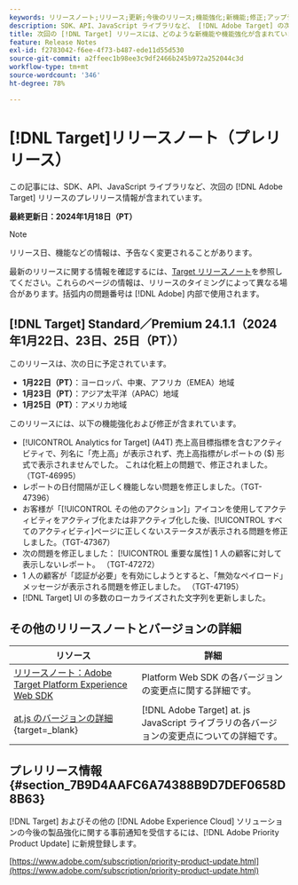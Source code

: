 ```yaml
---
keywords: リリースノート;リリース;更新;今後のリリース;機能強化;新機能;修正;アップデート;プレリリース
description: SDK、API、JavaScript ライブラリなど、 [!DNL Adobe Target] の次回のリリースに含まれている新機能、機能強化および修正について説明します。
title: 次回の [!DNL Target] リリースには、どのような新機能や機能強化が含まれていますか？
feature: Release Notes
exl-id: f2783042-f6ee-4f73-b487-ede11d55d530
source-git-commit: a2ffeec1b98ee3c9df2466b245b972a252044c3d
workflow-type: tm+mt
source-wordcount: '346'
ht-degree: 78%

---
```


# [!DNL Target]リリースノート（プレリリース）

この記事には、SDK、API、JavaScript ライブラリなど、次回の [!DNL Adobe Target] リリースのプレリリース情報が含まれています。

**最終更新日：2024年1月18日（PT）**

>[!NOTE]
>
>リリース日、機能などの情報は、予告なく変更されることがあります。
>
>最新のリリースに関する情報を確認するには、[Target リリースノート](release-notes.md)を参照してください。これらのページの情報は、リリースのタイミングによって異なる場合があります。括弧内の問題番号は [!DNL Adobe] 内部で使用されます。


## [!DNL Target] Standard／Premium 24.1.1（2024年1月22日、23日、25日（PT））

このリリースは、次の日に予定されています。

* **1月22日（PT）**：ヨーロッパ、中東、アフリカ（EMEA）地域
* **1月23日（PT）**：アジア太平洋（APAC）地域
* **1月25日（PT）**：アメリカ地域

このリリースには、以下の機能強化および修正が含まれています。

* [!UICONTROL Analytics for Target] (A4T) 売上高目標指標を含むアクティビティで、列名に「売上高」が表示されず、売上高指標がレポートの ($) 形式で表示されませんでした。 これは化粧上の問題で、修正されました。 （TGT-46995）
* レポートの日付間隔が正しく機能しない問題を修正しました。（TGT-47396）
* お客様が「[!UICONTROL その他のアクション]」アイコンを使用してアクティビティをアクティブ化または非アクティブ化した後、[!UICONTROL すべてのアクティビティ]ページに正しくないステータスが表示される問題を修正しました。（TGT-47367）
* 次の問題を修正しました： [!UICONTROL 重要な属性] 1 人の顧客に対して表示しないレポート。 （TGT-47272）
* 1 人の顧客が「認証が必要」を有効にしようとすると、「無効なペイロード」メッセージが表示される問題を修正しました。 （TGT-47195）
* [!DNL Target] UI の多数のローカライズされた文字列を更新しました。

## その他のリリースノートとバージョンの詳細

| リソース | 詳細 |
|--- |--- |
| [リリースノート：Adobe Target Platform Experience Web SDK](https://experienceleague.adobe.com/docs/experience-platform/edge/release-notes.html?lang=ja) | Platform Web SDK の各バージョンの変更点に関する詳細です。 |
| [at.js のバージョンの詳細](https://experienceleague.corp.adobe.com/docs/target-dev/developer/client-side/at-js-implementation/target-atjs-versions.html?lang=ja){target=_blank} | [!DNL Adobe Target] at. js JavaScript ライブラリの各バージョンの変更点についての詳細です。 |

## プレリリース情報 {#section_7B9D4AAFC6A74388B9D7DEF0658D8B63}

[!DNL Target] およびその他の [!DNL Adobe Experience Cloud] ソリューションの今後の製品強化に関する事前通知を受信するには、[!DNL Adobe Priority Product Update] に新規登録します。

[https://www.adobe.com/subscription/priority-product-update.html](https://www.adobe.com/subscription/priority-product-update.html)

